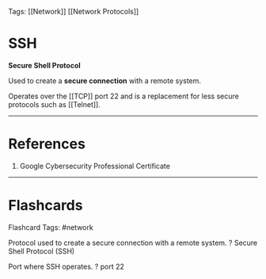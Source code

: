 Tags: [[Network]] [[Network Protocols]]
# SSH

**Secure Shell Protocol**

Used to create a **secure connection** with a remote system.

Operates over the [[TCP]] port 22 and is a replacement for less secure protocols such as [[Telnet]].

---
# References

1. Google Cybersecurity Professional Certificate

---
# Flashcards

Flashcard Tags: #network 

Protocol used to create a secure connection with a remote system.
?
Secure Shell Protocol (SSH)
<!--SR:!2024-05-22,11,270-->

Port where SSH operates.
?
port 22
<!--SR:!2024-05-25,14,290-->